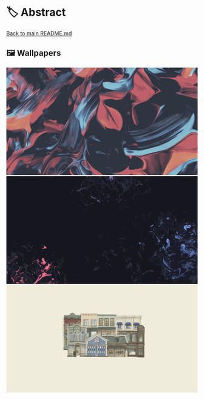 # 🏷️ Abstract

[Back to main README.md](../../)

## 🖼️ Wallpapers

![](001.jpg)
![](002.jpg)
![](003.png)
